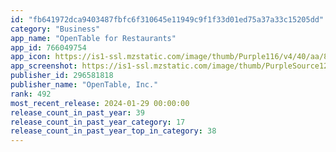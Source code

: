 ```yaml
---
id: "fb641972dca9403487fbfc6f310645e11949c9f1f33d01ed75a37a33c15205dd"
category: "Business"
app_name: "OpenTable for Restaurants"
app_id: 766049754
app_icon: https://is1-ssl.mzstatic.com/image/thumb/Purple116/v4/40/aa/84/40aa840d-6352-fe37-1dbd-36415b7ee96c/AppIcon-1x_U007emarketing-0-7-0-0-85-220.png/1024x1024bb.png
app_screenshot: https://is1-ssl.mzstatic.com/image/thumb/PurpleSource126/v4/52/f5/d8/52f5d825-fb1c-479b-aeb2-ccc4b437246c/e75a612b-8e43-45dd-8f70-125ab5d36c44_0_APP_IPHONE_65_0.png/1284x2778bb.png
publisher_id: 296581818
publisher_name: "OpenTable, Inc."
rank: 492
most_recent_release: 2024-01-29 00:00:00
release_count_in_past_year: 39
release_count_in_past_year_category: 17
release_count_in_past_year_top_in_category: 38
---
```

